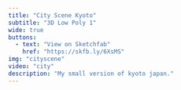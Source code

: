 ```yaml
---
title: "City Scene Kyoto"
subtitle: "3D Low Poly 1"
wide: true
buttons:
  - text: "View on Sketchfab"
    href: "https://skfb.ly/6XsMS"
img: "cityscene"
video: "city"
description: "My small version of kyoto japan."
---
```

